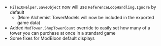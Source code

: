 - `FileIOHelper.SaveObject` now will use `ReferenceLoopHandling.Ignore` by default
  - (More Alchemist TowerModels will now be included in the exported game data)
- Added `ModTower.ShopTowerCount` override to easily set how many of a tower you can purchase at once in a standard game
- Some fixes for ModBloon default displays